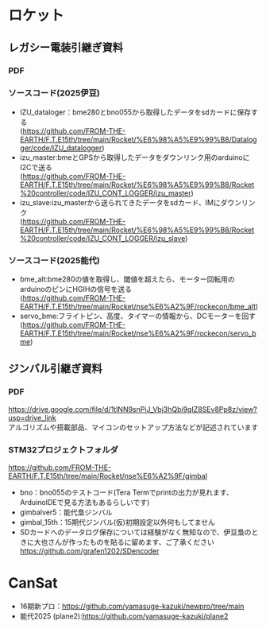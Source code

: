 # ロケット
## レガシー電装引継ぎ資料
### PDF

### ソースコード(2025伊豆)
- IZU_dataloger：bme280とbno055から取得したデータをsdカードに保存する  
  (https://github.com/FROM-THE-EARTH/F.T.E15th/tree/main/Rocket/%E6%98%A5%E9%99%B8/Datalogger/code/IZU_datalogger)
- izu_master:bmeとGPSから取得したデータをダウンリンク用のarduinoにI2Cで送る  
  (https://github.com/FROM-THE-EARTH/F.T.E15th/tree/main/Rocket/%E6%98%A5%E9%99%B8/Rocket%20controller/code/IZU_CONT_LOGGER/izu_master)
- izu_slave:izu_masterから送られてきたデータをsdカード、IMにダウンリンク  
  (https://github.com/FROM-THE-EARTH/F.T.E15th/tree/main/Rocket/%E6%98%A5%E9%99%B8/Rocket%20controller/code/IZU_CONT_LOGGER/izu_slave)

### ソースコード(2025能代)
- bme_alt:bme280の値を取得し、閾値を超えたら、モーター回転用のarduinoのピンにHGIHの信号を送る  
(https://github.com/FROM-THE-EARTH/F.T.E15th/tree/main/Rocket/nse%E6%A2%9F/rockecon/bme_alt)
- servo_bme:フライトピン、高度、タイマーの情報から、DCモーターを回す  
(https://github.com/FROM-THE-EARTH/F.T.E15th/tree/main/Rocket/nse%E6%A2%9F/rockecon/servo_bme)  
## ジンバル引継ぎ資料  
### PDF
https://drive.google.com/file/d/1tlNN9snPiJ_Vbj3hQbi9qIZ8SEv8Pp8z/view?usp=drive_link  
アルゴリズムや搭載部品、マイコンのセットアップ方法などが記述されています  
### STM32プロジェクトフォルダ
https://github.com/FROM-THE-EARTH/F.T.E15th/tree/main/Rocket/nse%E6%A2%9F/gimbal
- bno：bno055のテストコード(Tera Termでprintの出力が見れます、ArduinoIDEで見る方法もあるらしいです)  
- gimbalver5：能代梟ジンバル  
- gimbal_15th：15期代ジンバル(仮)初期設定以外何もしてません  
- SDカードへのデータログ保存については経験がなく無知なので、伊豆梟のときに大也さんが作ったものを貼るに留めます、ご了承ください  
https://github.com/grafen1202/SDencoder
# CanSat
- 16期新プロ：https://github.com/yamasuge-kazuki/newpro/tree/main
- 能代2025 (plane2):https://github.com/yamasuge-kazuki/plane2
